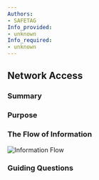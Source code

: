 ```yaml
---
Authors:
- SAFETAG
Info_provided:
- unknown
Info_required:
- unknown
---
```


## Network Access

### Summary


### Purpose 


### The Flow of Information
![ Information Flow](images/info_flows/network_access.svg)

### Guiding Questions





